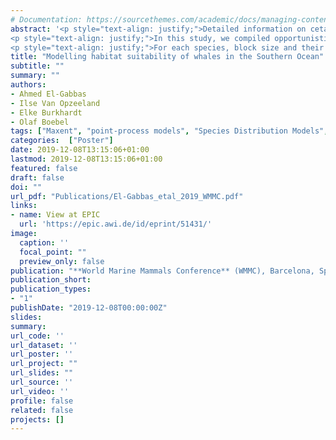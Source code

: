 ```yaml
---
# Documentation: https://sourcethemes.com/academic/docs/managing-content/
abstract: '<p style="text-align: justify;">Detailed information on cetacean distribution is crucial to identify large-scale conservation actions and management decisions. Understanding the ecological drivers behind their spatial patterns in the Southern Ocean is complicated by whales&rsquo; mobility and the logistic restrictions in collecting data in polar environments. Species distribution models have become essential tools in ecology and conservation. They relate information on species occurrence with environmental predictors thought to influence its habitat use, to predict its potential distribution and explain environmental drivers of the observed patterns.</p>
<p style="text-align: justify;">In this study, we compiled opportunistic presenceonly data for seven whale species in the Southern Ocean from multiple sources. A quality-controlled data set was then used to model species distributions using Maxent software (under the point process modelling framework). Environmental predictors were prepared from multiple in-situ and remotely-sensed sources, based on our experience of the study area and species ecology. We estimated the best combinations of Maxent&rsquo;s parameters &amp; evaluated model performance on a species-specific spatial block cross-validation to maintain spatial independence between training and testing data.</p>
<p style="text-align: justify;">For each species, block size and their spatial allocation into crossvalidation folds was objectively determined according to how much spatial-autocorrelation exists at occurrences. For each of species, we 1) predicted circumpolar potential distribution, 2) determined the most important variables, and 3) showed the relationship between habitat suitability and environmental variables. We believe that our results would be of great importance to explain the habitat preference of species in the Southern Ocean, for the first time for the majority of studied species. However, we argue that these models can only represent a hypothetical, mean state (which actually never becomes manifest) of the potential distribution of the species in space, and hence another set of dynamic models are required to consider the high dynamic environment in the Southern Ocean and the migratory nature of whales.</p>'
title: "Modelling habitat suitability of whales in the Southern Ocean"
subtitle: ""
summary: ""
authors:
- Ahmed El-Gabbas
- Ilse Van Opzeeland
- Elke Burkhardt
- Olaf Boebel
tags: ["Maxent", "point-process models", "Species Distribution Models", "Conservation", "Mammals", "Marine", "Southern Ocean", "Antatctica", "Antarctic minke whale", "Antatarctic blue whale", "fin whale", "humpback whale", "Sampling bias"]
categories:  ["Poster"]
date: 2019-12-08T13:15:06+01:00
lastmod: 2019-12-08T13:15:06+01:00
featured: false
draft: false
doi: ""
url_pdf: "Publications/El-Gabbas_etal_2019_WMMC.pdf"
links:
- name: View at EPIC
  url: 'https://epic.awi.de/id/eprint/51431/'
image:
  caption: ''
  focal_point: ""
  preview_only: false
publication: "**World Marine Mammals Conference** (WMMC), Barcelona, Spain. December 9-12, 2019"
publication_short:
publication_types:
- "1"
publishDate: "2019-12-08T00:00:00Z"
slides:
summary:
url_code: ''
url_dataset: ''
url_poster: ''
url_project: ""
url_slides: ""
url_source: ''
url_video: ''
profile: false
related: false
projects: []
---
```

<div style="display: none">
Detailed information on cetacean distribution is crucial to identify large-scale conservation actions and management decisions. Understanding the ecological drivers behind their spatial patterns in the Southern Ocean is complicated by whales’ mobility and the logistic restrictions in collecting data in polar environments. Species distribution models have become essential tools in ecology and conservation. They relate information on species occurrence with environmental predictors thought to influence its habitat use, to predict its potential distribution and explain environmental drivers of the observed patterns. In this study, we compiled opportunistic presence-only data for seven whale species in the Southern Ocean from multiple sources. A quality-controlled data set was then used to model species distributions using Maxent software (under the point process modelling framework). Environmental predictors were prepared from multiple in-situ and remotely-sensed sources, based on our experience of the study area and species ecology. We estimated the best combinations of Maxent’s parameters & evaluated model performance on a species-specific spatial block cross-validation to maintain spatial independence between training and testing data. For each species, block size and their spatial allocation into cross-validation folds was objectively determined according to how much spatial-autocorrelation exists at occurrences. For each of species, we 1) predicted circumpolar potential distribution, 2) determined the most important variables, and 3) showed the relationship between habitat suitability and environmental variables. We believe that our results would be of great importance to explain the habitat preference of species in the Southern Ocean, for the first time for the majority of studied species. However, we argue that these models can only represent a hypothetical, mean state (which actually never becomes manifest) of the potential distribution of the species in space, and hence another set of dynamic models are required to consider the high dynamic environment in the Southern Ocean and the migratory nature of whales.
</div>